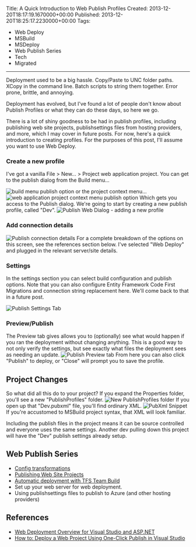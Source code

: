 Title: A Quick Introduction to Web Publish Profiles
Created: 2013-12-20T18:17:19.1670000+00:00
Published: 2013-12-20T18:25:17.2230000+00:00
Tags: 
 - Web Deploy
 - MSBuild
 - MSDeploy
 - Web Publish Series
 - Tech
 - Migrated
---
Deployment used to be a big hassle. Copy/Paste to UNC folder paths. XCopy in the command line. Batch scripts to string them together. Error prone, brittle, and annoying. 

Deployment has evolved, but I've found a lot of people don't know about Publish Profiles or what they can do these days, so here we go.

There is a lot of shiny goodness to be had in publish profiles, including publishing web site projects, publishsettings files from hosting providers, and more, which I may cover in future posts. For now, here's a quick introduction to creating profiles. For the purposes of this post, I'll assume you want to use Web Deploy.

### Create a new profile
I've got a vanilla File > New... > Project web application project. You can get to the publish dialog from the Build menu...

![build menu publish option](/content/images/2013/Dec/BuildMenu.PNG)
 or the project context menu...
![web application project context menu publish option](/content/images/2013/Dec/PublishDialog.PNG)
Which gets you access to the Publish dialog. We're going to start by creating a new publish profile, called "Dev".
![Publish Web Dialog - adding a new profile](/content/images/2013/Dec/PublishDialogWindow.PNG)

### Add connection details
![Publish connection details](/content/images/2013/Dec/PublishConnection.PNG)
For a complete breakdown of the options on this screen, see the references section below. I've selected "Web Deploy" and plugged in the relevant server/site details.

### Settings
In the settings section you can select build configuration and publish options. Note that you can also configure Entity Framework Code First Migrations and connection string replacement here.  We'll come back to that in a future post.

![Publish Settings Tab](/content/images/2013/Dec/PublishSettings.PNG)

### Preview/Publish
The Preview tab gives allows you to (optionally) see what would happen if you ran the deployment without changing anything. This is a good way to not only verify the settings, but see exactly what files the deployment sees as needing an update.
![Publish Preview tab](/content/images/2013/Dec/PublishPreview.PNG)
From here you can also click "Publish" to deploy, or "Close" will prompt you to save the profile.

## Project Changes
So what did all this do to your project? If you expand the Properties folder, you'll see a new "PublishProfiles" folder.
![New PublishProfiles folder](/content/images/2013/Dec/ProjectChanges.PNG)
If you open up that "Dev.pubxml" file, you'll find ordinary XML.
![PubXml Snippet](/content/images/2013/Dec/pubxml.PNG)
If you're accustomed to MSBuild project syntax, that XML will look familiar.

Including the publish files in the project means it can be source controlled and everyone uses the same settings. Another dev pulling down this project will have the "Dev" publish settings already setup.

## Web Publish Series
+ [Config transformations](http://awaitwisdom.com/publish-profile-config-transform/) 
+ [Publishing Web Site Projects](http://awaitwisdom.com/publishing-website-projects)
+ [Automatic deployment with TFS Team Build](http://awaitwisdom.com/automatic-web-deployment-with-tfs-team-build)
+ Set up your web server for web deployment.
+ Using publishsettings files to publish to Azure (and other hosting providers)

## References
* [Web Deployment Overview for Visual Studio and ASP.NET](http://msdn.microsoft.com/en-us/library/dd394698.aspx)
* [How to: Deploy a Web Project Using One-Click Publish in Visual Studio](http://msdn.microsoft.com/en-us/library/dd465337.aspx)




















